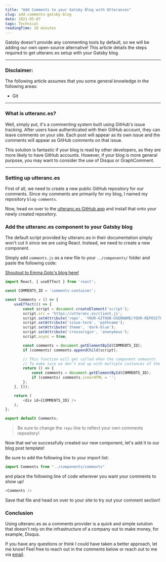 ```yaml
---
title: "Add Comments to your Gatsby Blog with Utterances"
slug: add-comments-gatsby-blog
date: 2021-05-07
tags: Technical
readingTime: 10 minutes
---
```


Gatsby doesn't provide any commenting tools by default, so we will be adding our own open-source alternative! This article details the steps required to get utteranc.es setup with your Gatsby blog.

---

### Disclaimer:
The following article assumes that you some general knowledge in the following areas:
- Git

---

### What is utteranc.es?
Well, simply put, it's a commenting system built using GitHub's issue tracking. After users have authenticated with their GitHub account, they can leave comments on your site. Each post will appear as its own issue and the comments will appear as GitHub comments on that issue. 

This solution is fantastic if your blog is read by other developers, as they are more likely to have GitHub accounts. However, if your blog is more general purpose, you may want to consider the use of Disqus or GraphComment.

---

### Setting up utteranc.es

First of all, we need to create a new public GitHub repository for our comments. Since my comments are primarily for my blog, I named my repository `blog-comments`.

Now, head on over to the [utteranc.es GitHub app](https://github.com/apps/utterances) and install that onto your newly created repository.

### Add the utteranc.es component to your Gatsby blog

The default script provided by utteranc.es in their documentation simply won't cut it since we are using React. Instead, we need to create a new component.

Simply add `comments.js` as a new file to your `../components/` folder and paste the following code:

[Shoutout to Emma Goto's blog here!](https://www.emgoto.com/gatsby-comments/)

```js
import React, { useEffect } from 'react';

const COMMENTS_ID = 'comments-container';

const Comments = () => {
    useEffect(() => {
        const script = document.createElement('script');
        script.src = 'https://utteranc.es/client.js';
        script.setAttribute('repo', 'YOUR-GITHUB-USERNAME/YOUR-REPOSITORY');
        script.setAttribute('issue-term', 'pathname');
        script.setAttribute('theme', 'dark-blue');
        script.setAttribute('crossorigin', 'anonymous');
        script.async = true;

        const comments = document.getElementById(COMMENTS_ID);
        if (comments) comments.appendChild(script);

        // This function will get called when the component unmounts
        // To make sure we don't end up with multiple instances of the comments component
        return () => {
            const comments = document.getElementById(COMMENTS_ID);
            if (comments) comments.innerHTML = '';
        };
    }, []);

    return (
        <div id={COMMENTS_ID} />
    );
};

export default Comments;
```

> Be sure to change the `repo` line to reflect your own comments repository!

Now that we've successfully created our new component, let's add it to our blog post template!

Be sure to add the following line to your import list:

```js
import Comments from "../components/comments"
```

and place the following line of code wherever you want your comments to show up!
```js
<Comments />
```
Save that file and head on over to your site to try out your comment section!

### Conclusion

Using utteranc.es as a comments provider is a quick and simple solution that doesn't rely on the infrastructure of a company out to make money, for example, Disqus.

If you have any questions or think I could have taken a better approach, let me know! Feel free to reach out in the comments below or reach out to me via [email](mailto:zacchary@puckeridge.me).
